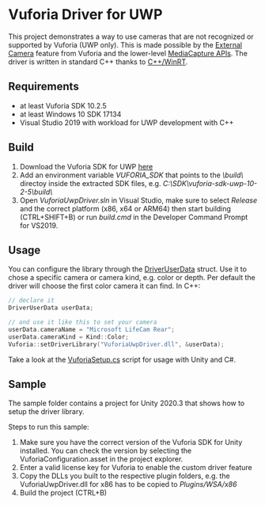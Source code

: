 # Vuforia Driver for UWP

This project demonstrates a way to use cameras that are not recognized or supported by Vuforia (UWP only). 
This is made possible by the [External Camera](https://library.vuforia.com/content/vuforia-library/en/articles/Solution/external-camera.html) feature from Vuforia and the lower-level [MediaCapture APIs](https://docs.microsoft.com/en-us/uwp/api/windows.media.capture.mediacapture). The driver is written in standard C++ thanks to [C++/WinRT](https://docs.microsoft.com/en-us/windows/uwp/cpp-and-winrt-apis/).

## Requirements
* at least Vuforia SDK 10.2.5
* at least Windows 10 SDK 17134
* Visual Studio 2019 with workload for UWP development with C++

## Build

1. Download the Vuforia SDK for UWP [here](https://developer.vuforia.com/downloads/sdk)
2. Add an environment variable *VUFORIA_SDK* that points to the *\build\\* directoy inside the extracted SDK files, e.g. *C:\SDK\vuforia-sdk-uwp-10-2-5\build\\*
3. Open *VuforiaUwpDriver.sln* in Visual Studio, make sure to select *Release* and the correct platform (x86, x64 or ARM64) then start building (CTRL+SHIFT+B) or run *build.cmd* in the Developer Command Prompt for VS2019.

## Usage

You can configure the library through the [DriverUserData](./src/DriverUserData.h) struct.
Use it to chose a specific camera or camera kind, e.g. color or depth.
Per default the driver will choose the first color camera it can find.
In C++:
```cpp
// declare it
DriverUserData userData;

// and use it like this to set your camera
userData.cameraName = "Microsoft LifeCam Rear";
userData.cameraKind = Kind::Color;
Vuforia::setDriverLibrary("VuforiaUwpDriver.dll", &userData);
```

Take a look at the [VuforiaSetup.cs](./sample/UnityExternalCamera/Assets/Scripts/VuforiaSetup.cs) script for usage with Unity and C#. 

## Sample

The sample folder contains a project for Unity 2020.3 that shows how to setup the driver library. 

Steps to run this sample:
1. Make sure you have the correct version of the Vuforia SDK for Unity installed. You can check the version by selecting the VuforiaConfiguration.asset in the project explorer.
2. Enter a valid license key for Vuforia to enable the custom driver feature
3. Copy the DLLs you built to the respective plugin folders, e.g. the VuforiaUwpDriver.dll for x86 has to be copied to *Plugins/WSA/x86*
4. Build the project (CTRL+B)